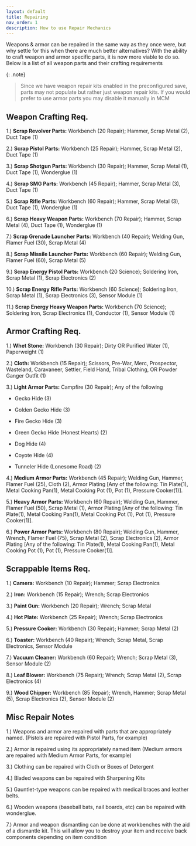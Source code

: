 ```yaml
---
layout: default
title: Repairing
nav_order: 1
description: How to use Repair Mechanics
---
```


Weapons & armor can be repaired in the same way as they once were, but why settle for this when there are much better alternatives? With the ability to craft weapon and armor specific parts, it is now more viable to do so. Below is a list of all weapon parts and their crafting requirements

{: .note}
> Since we have weapon repair kits enabled in the preconfigured save, parts may not populate but rather just weapon repair kits. If you would prefer to use armor parts you may disable it manually in MCM

## **Weapon Crafting Req.**

1.) **Scrap Revolver Parts:** Workbench (20 Repair); Hammer, Scrap Metal (2), Duct Tape (1)

2.) **Scrap Pistol Parts:** Workbench (25 Repair); Hammer, Scrap Metal (2), Duct Tape (1)

3.) **Scrap Shotgun Parts:** Workbench (30 Repair); Hammer, Scrap Metal (1), Duct Tape (1), Wonderglue (1)

4.) **Scrap SMG Parts:** Workbench (45 Repair); Hammer, Scrap Metal (3), Duct Tape (1)

5.) **Scrap Rifle Parts:** Workbench (60 Repair); Hammer, Scrap Metal (3), Duct Tape (1), Wonderglue (1)

6.) **Scrap Heavy Weapon Parts:** Workbench (70 Repair); Hammer, Scrap Metal (4), Duct Tape (1), Wonderglue (1)  
              
7.) **Scrap Grenade Launcher Parts:** Workbench (40 Repair); Welding Gun, Flamer Fuel (30), Scrap Metal (4)

8.) **Scrap Missile Launcher Parts:** Workbench (60 Repair); Welding Gun, Flamer Fuel (60), Scrap Metal (5)  
          
9.) **Scrap Energy Pistol Parts:** Workbench (20 Science); Soldering Iron, Scrap Metal (1), Scrap Electronics (2)

10.) **Scrap Energy Rifle Parts:** Workbench (60 Science); Soldering Iron, Scrap Metal (1), Scrap Electronics (3), Sensor Module (1)

11.) **Scrap Energy Heavy Weapon Parts:** Workbench (70 Science); Soldering Iron, Scrap Electronics (1), Conductor (1), Sensor Module (1)

## **Armor Crafting Req.**

1.) **Whet Stone:** Workbench (30 Repair); Dirty OR Purified Water (1), Paperweight (1)

2.) **Cloth:** Workbench (15 Repair); Scissors, Pre-War, Merc, Prospector, Wasteland, Caravaneer, Settler, Field Hand, Tribal Clothing, OR Powder Ganger Outfit (1)

3.) **Light Armor Parts:** Campfire (30 Repair); Any of the following

-    Gecko Hide (3)

-    Golden Gecko Hide (3)

-    Fire Gecko Hide (3)

-    Green Gecko Hide (Honest Hearts) (2)

-    Dog Hide (4)

-    Coyote Hide (4)

-    Tunneler Hide (Lonesome Road) (2)

4.) **Medium Armor Parts:** Workbench (45 Repair); Welding Gun, Hammer, Flamer Fuel (25), Cloth (2), Armor Plating [Any of the following: Tin Plate(1), Metal Cooking Pan(1), Metal Cooking Pot (1), Pot (1), Pressure Cooker(1)].

5.) **Heavy Armor Parts:** Workbench (60 Repair); Welding Gun, Hammer, Flamer Fuel (50), Scrap Metal (1), Armor Plating [Any of the following: Tin Plate(1), Metal Cooking Pan(1), Metal Cooking Pot (1), Pot (1), Pressure Cooker(1)].

6.) **Power Armor Parts:** Workbench (80 Repair); Welding Gun, Hammer, Wrench, Flamer Fuel (75), Scrap Metal (2), Scrap Electronics (2), Armor Plating [Any of the following: Tin Plate(1), Metal Cooking Pan(1), Metal Cooking Pot (1), Pot (1), Pressure Cooker(1)].

## **Scrappable Items Req.**

1.) **Camera:** Workbench (10 Repair); Hammer; Scrap Electronics

2.) **Iron:** Workbench (15 Repair); Wrench; Scrap Electronics

3.) **Paint Gun:** Workbench (20 Repair); Wrench; Scrap Metal

4.) **Hot Plate:** Workbench (25 Repair); Wrench; Scrap Electronics

5.) **Pressure Cooker:** Workbench (30 Repair); Hammer; Scrap Metal (2)

6.) **Toaster:** Workbench (40 Repair); Wrench; Scrap Metal, Scrap Electronics, Sensor Module

7.) **Vacuum Cleaner:** Workbench (60 Repair); Wrench; Scrap Metal (3), Sensor Module (2)

8.) **Leaf Blower:** Workbench (75 Repair); Wrench; Scrap Metal (2), Scrap Electronics (4)

9.) **Wood Chipper:** Workbench (85 Repair); Wrench, Hammer; Scrap Metal (5), Scrap Electronics (2), Sensor Module (2)

## **Misc Repair Notes**

1.) Weapons and armor are repaired with parts that are appropriately named. (Pistols are repaired with Pistol Parts, for example)

2.) Armor is repaired using its appropriately named item (Medium armors are repaired with Medium Armor Parts, for example)

3.) Clothing can be repaired with Cloth or Boxes of Detergent

4.) Bladed weapons can be repaired with Sharpening Kits

5.) Gauntlet-type weapons can be repaired with medical braces and leather belts.

6.) Wooden weapons (baseball bats, nail boards, etc) can be repaired with wonderglue.

7.) Armor and weapon dismantling can be done at workbenches with the aid of a dismantle kit. This will allow you to destroy your item and receive back components depending on item condition
